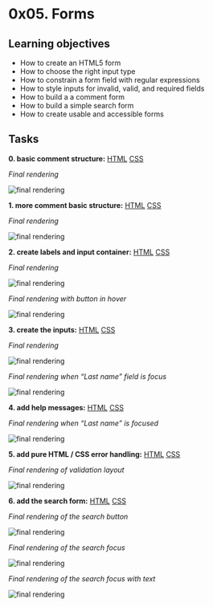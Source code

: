 # 0x05. Forms

## Learning objectives
- How to create an HTML5 form
- How to choose the right input type
- How to constrain a form field with regular expressions
- How to style inputs for invalid, valid, and required fields
- How to build a a comment form
- How to build a simple search form
- How to create usable and accessible forms

## Tasks
**0. basic comment structure:** [HTML](https://github.com/devarias/holbertonschool-web_front_end/blob/fd9f98fe97419c05716931588754e7c44e334ca8/0x05-form/01-article.html) [CSS](https://github.com/devarias/holbertonschool-web_front_end/blob/409a5c2857db197f196aef87cc8d14a4646fa051/0x05-form/01-styles.css)

*Final rendering*

![final rendering](https://github.com/devarias/holbertonschool-web_front_end/blob/main/0x05-form/img/task0.png)

**1. more comment basic structure:** [HTML](https://github.com/devarias/holbertonschool-web_front_end/blob/4e6060f562fdf8350e9a0fb3f38a1c4451b01afe/0x05-form/02-article.html) [CSS](https://github.com/devarias/holbertonschool-web_front_end/blob/4e6060f562fdf8350e9a0fb3f38a1c4451b01afe/0x05-form/02-styles.css)

*Final rendering*

![final rendering](https://github.com/devarias/holbertonschool-web_front_end/blob/main/0x05-form/img/task1.png)

**2. create labels and input container:** [HTML](https://github.com/devarias/holbertonschool-web_front_end/blob/b62fa170827ef7d4eacd490b5a943a8c09644c95/0x05-form/03-article.html) [CSS](https://github.com/devarias/holbertonschool-web_front_end/blob/b62fa170827ef7d4eacd490b5a943a8c09644c95/0x05-form/03-styles.css)

*Final rendering*

![final rendering](https://github.com/devarias/holbertonschool-web_front_end/blob/main/0x05-form/img/task2.1.png)

*Final rendering with button in hover*

![final rendering](https://github.com/devarias/holbertonschool-web_front_end/blob/main/0x05-form/img/task2.2.png)

**3. create the inputs:** [HTML](https://github.com/devarias/holbertonschool-web_front_end/blob/9de7e52b6f897a6d5fdf01f7f17f82a491bf4422/0x05-form/04-article.html) [CSS](https://github.com/devarias/holbertonschool-web_front_end/blob/9de7e52b6f897a6d5fdf01f7f17f82a491bf4422/0x05-form/04-styles.css)

*Final rendering*

![final rendering](https://github.com/devarias/holbertonschool-web_front_end/blob/main/0x05-form/img/task3.1.png)

*Final rendering when “Last name” field is focus*

![final rendering](https://github.com/devarias/holbertonschool-web_front_end/blob/main/0x05-form/img/task3.2.png)

**4. add help messages:** [HTML](https://github.com/devarias/holbertonschool-web_front_end/blob/43a61a8eafb8c6195b61f6c9a5b486113e332a9b/0x05-form/05-article.html) [CSS](https://github.com/devarias/holbertonschool-web_front_end/blob/43a61a8eafb8c6195b61f6c9a5b486113e332a9b/0x05-form/05-styles.css)

*Final rendering when “Last name” is focused*

![final rendering](https://github.com/devarias/holbertonschool-web_front_end/blob/main/0x05-form/img/task4.png)

**5. add pure HTML / CSS error handling:** [HTML](https://github.com/devarias/holbertonschool-web_front_end/blob/8b5e9e30926943e170e00590e56475ed737d94f4/0x05-form/06-article.html) [CSS](https://github.com/devarias/holbertonschool-web_front_end/blob/8b5e9e30926943e170e00590e56475ed737d94f4/0x05-form/06-styles.css)

*Final rendering of validation layout*

![final rendering](https://github.com/devarias/holbertonschool-web_front_end/blob/main/0x05-form/img/task5.png)

**6. add the search form:** [HTML](https://github.com/devarias/holbertonschool-web_front_end/blob/f831f184b168fcc11b46733fd9ce0da2b6c6c11c/0x05-form/07-article.html) [CSS](https://github.com/devarias/holbertonschool-web_front_end/blob/f831f184b168fcc11b46733fd9ce0da2b6c6c11c/0x05-form/07-styles.css)

*Final rendering of the search button*

![final rendering](https://github.com/devarias/holbertonschool-web_front_end/blob/main/0x05-form/img/task6.1.png)

*Final rendering of the search focus*

![final rendering](https://github.com/devarias/holbertonschool-web_front_end/blob/main/0x05-form/img/task6.2.png)

*Final rendering of the search focus with text*

![final rendering](https://github.com/devarias/holbertonschool-web_front_end/blob/main/0x05-form/img/task6.3.png)
